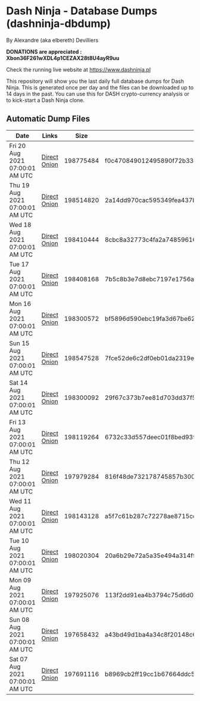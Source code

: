 # Dash Ninja - Database Dumps (dashninja-dbdump)
By Alexandre (aka elbereth) Devilliers

**DONATIONS are appreciated : Xbon36F261wXDL4p1CEZAX28t8U4ayR9uu**

Check the running live website at https://www.dashninja.pl

This repository will show you the last daily full database dumps for Dash Ninja. This is generated once per day and the files can be downloaded up to 14 days in the past.
You can use this for DASH crypto-currency analysis or to kick-start a Dash Ninja clone.


## Automatic Dump Files
| Date | Links | Size | SHA256 |
|--|--|--|--|
| Fri 20 Aug 2021 07:00:01 AM UTC | [Direct](https://oshi.at/qJsGLP) [Onion](http://oshiatwowvdbshka.onion/qJsGLP) | 198775484 | f0c470849012495890f72b3303b88460b29ac3d156542f55da87466f240c3ad9 | 
| Thu 19 Aug 2021 07:00:01 AM UTC | [Direct](https://oshi.at/yRqDXk) [Onion](http://oshiatwowvdbshka.onion/yRqDXk) | 198514820 | 2a14dd970cac595349fea437b8eedd1e1cfe7106c2f2ddc65f05d640e8ee8fcf | 
| Wed 18 Aug 2021 07:00:01 AM UTC | [Direct](https://oshi.at/wrTXNj) [Onion](http://oshiatwowvdbshka.onion/wrTXNj) | 198410444 | 8cbc8a32773c4fa2a748596163804f5c806c114ab7e4a0862d195cd5b3d0df58 | 
| Tue 17 Aug 2021 07:00:01 AM UTC | [Direct](https://oshi.at/tAeroF) [Onion](http://oshiatwowvdbshka.onion/tAeroF) | 198408168 | 7b5c8b3e7d8ebc7197e1756afa1544c8a1474e13237eea36e10159e0036ca222 | 
| Mon 16 Aug 2021 07:00:01 AM UTC | [Direct](https://oshi.at/hBrbEj) [Onion](http://oshiatwowvdbshka.onion/hBrbEj) | 198300572 | bf5896d590ebc19fa3d67be62d8b97ebcd2d731bb721c7f272fe286f9203f4d5 | 
| Sun 15 Aug 2021 07:00:01 AM UTC | [Direct](https://oshi.at/xcALwp) [Onion](http://oshiatwowvdbshka.onion/xcALwp) | 198547528 | 7fce52de6c2df0eb01da2319e78a1d0f5586dfa31300681b1c5f1a3a972f5c91 | 
| Sat 14 Aug 2021 07:00:01 AM UTC | [Direct](https://oshi.at/HHVCRD) [Onion](http://oshiatwowvdbshka.onion/HHVCRD) | 198300092 | 29f67c373b7ee81d703dd37f5f13c46956a739604cd8d12fc350a396d1cb04e9 | 
| Fri 13 Aug 2021 07:00:01 AM UTC | [Direct](https://oshi.at/rtXyxw) [Onion](http://oshiatwowvdbshka.onion/rtXyxw) | 198119264 | 6732c33d557deec01f8bed9396021b1dd6a263f5ddf37a807ea867a8d6613e04 | 
| Thu 12 Aug 2021 07:00:01 AM UTC | [Direct](https://oshi.at/xuRzPV) [Onion](http://oshiatwowvdbshka.onion/xuRzPV) | 197979284 | 816f48de732178745857b3008860fec2c207513bada0a6a317f26f516f1a690a | 
| Wed 11 Aug 2021 07:00:01 AM UTC | [Direct](https://oshi.at/wrNQTN) [Onion](http://oshiatwowvdbshka.onion/wrNQTN) | 198143128 | a5f7c61b287c72278ae8715cebe7ae1e0a4fd467264c4a19601d56dcd366017a | 
| Tue 10 Aug 2021 07:00:01 AM UTC | [Direct](https://oshi.at/pFirWZ) [Onion](http://oshiatwowvdbshka.onion/pFirWZ) | 198020304 | 20a6b29e72a5a35e494a314f9e5322fcb09d0a5428783d376286589accffce99 | 
| Mon 09 Aug 2021 07:00:01 AM UTC | [Direct](https://oshi.at/yfyoxJ) [Onion](http://oshiatwowvdbshka.onion/yfyoxJ) | 197925076 | 113f2dd91ea4b3794c75d6d0296360fff0fca4c3c90e1e5ea80f336c784c811e | 
| Sun 08 Aug 2021 07:00:01 AM UTC | [Direct](https://oshi.at/imVgrK) [Onion](http://oshiatwowvdbshka.onion/imVgrK) | 197658432 | a43bd49d1ba4a34c8f20148c6e770e449eaf408cf158520d6a5ecff7703b2137 | 
| Sat 07 Aug 2021 07:00:01 AM UTC | [Direct](https://oshi.at/tToYMk) [Onion](http://oshiatwowvdbshka.onion/tToYMk) | 197691116 | b8969cb2ff19cc1b67664ddc5937ba9133a72ebaccf240ee86e8bc5156a502a8 | 
